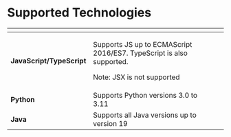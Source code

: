 # Supported Technologies

<table data-view="cards" data-full-width="false"><thead><tr><th></th><th></th><th data-hidden></th></tr></thead><tbody><tr><td><strong>JavaScript/TypeScript</strong></td><td><p>Supports JS up to ECMAScript 2016/ES7. TypeScript is also supported. </p><p>Note: JSX is not supported</p></td><td></td></tr><tr><td><strong>Python</strong></td><td>Supports Python versions 3.0 to 3.11</td><td></td></tr><tr><td><strong>Java</strong></td><td>Supports all Java versions up to version 19 </td><td></td></tr></tbody></table>

